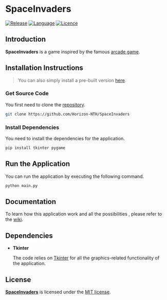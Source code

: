 # SpaceInvaders

[![Release](https://img.shields.io/badge/Release-v1.0-blueviolet)](https://github.com/Horizon-NTH/SpaceInvaders/releases)
[![Language](https://img.shields.io/badge/Language-Python-0052cf?logo=python&logoColor=green)](https://en.wikipedia.org/wiki/Python_(programming_language))
[![Licence](https://img.shields.io/badge/License-MIT-yellow.svg)](LICENSE)

## Introduction

**SpaceInvaders** is a game inspired by the famous [arcade game](https://en.wikipedia.org/wiki/Space_Invaders).

## Installation Instructions

> You can also simply install a pre-built version [here](https://github.com/Horizon-NTH/SpaceInvaders/releases).

### Get Source Code

You first need to clone the [repository](https://github.com/Horizon-NTH/SpaceInvaders).

```bash
git clone https://github.com/Horizon-NTH/SpaceInvaders
```

### Install Dependencies

You need to install the dependencies for the application.

```bash
pip install tkinter pygame
```

## Run the Application

You can run the application by executing the following command.

```bash
python main.py
```

## Documentation

To learn how this application work and all the possibilities , please refer to the [wiki](https://github.com/Horizon-NTH/SpaceInvaders/wiki).

## Dependencies

- **Tkinter**

    The code relies on [Tkinter](https://en.wikipedia.org/wiki/Tkinter) for all the graphics-related functionality of the application.

## License

[**SpaceInvaders**](https://github.com/Horizon-NTH/SpaceInvaders) is licensed under the [MIT license](https://github.com/Horizon-NTH/SpaceInvaders/blob/master/LICENSE).
